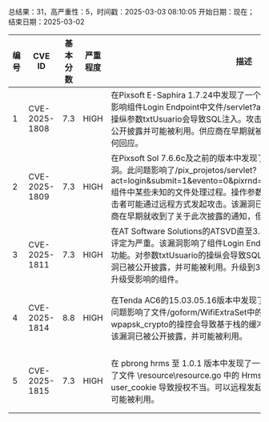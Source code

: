 总结果：31，高严重性：5，时间戳：2025-03-03 08:10:05
开始日期：现在；结束日期：2025-03-02

| 编号 | CVE ID | 基本分数 | 严重程度 | 描述 | 参考资料 |
|-----|--------|------------|----------|-------------|------------|
| 1 | CVE-2025-1808 | 7.3  | HIGH | 在Pixsoft E-Saphira 1.7.24中发现了一个漏洞，并被评定为严重。该漏洞影响组件Login Endpoint中文件/servlet?act=login&tipo=1的未知代码。操纵参数txtUsuario会导致SQL注入。攻击可以远程发起。该漏洞利用已被公开披露并可能被利用。供应商在早期就被告知了此披露内容，但未作出任何回应。 | [1]https://github.com/yago3008/cves<br>[2]https://vuldb.com/?ctiid.298066<br>[3]https://vuldb.com/?id.298066<br>[4]https://vuldb.com/?submit.503260 |
| 2 | CVE-2025-1809 | 7.3  | HIGH | 在Pixsoft Sol 7.6.6c及之前的版本中发现了一个漏洞，并被分类为严重漏洞。此问题影响了/pix_projetos/servlet?act=login&submit=1&evento=0&pixrnd=0125021816444195731041组件中某些未知的文件处理过程。操作参数txtUsuario会导致SQL注入。攻击者可能通过远程方式发起攻击。该漏洞已被公开披露并可能被利用。供应商在早期就收到了关于此次披露的通知，但未作出任何回应。 | [1]https://github.com/yago3008/cves<br>[2]https://vuldb.com/?ctiid.298067<br>[3]https://vuldb.com/?id.298067<br>[4]https://vuldb.com/?submit.503275 |
| 3 | CVE-2025-1811 | 7.3  | HIGH | 在AT Software Solutions的ATSVD直至3.4.1版本中发现了一个漏洞，并被评定为严重。该漏洞影响了组件Login Endpoint中的文件/login.aspx的未知功能。对参数txtUsuario的操纵会导致SQL注入。攻击可以远程发起。该漏洞已被公开披露，并可能被利用。升级到3.4.2版本能够解决此问题。建议升级受影响的组件。 | [1]https://github.com/yago3008/cves<br>[2]https://vuldb.com/?ctiid.298069<br>[3]https://vuldb.com/?id.298069<br>[4]https://vuldb.com/?submit.504099 |
| 4 | CVE-2025-1814 | 8.8  | HIGH | 在Tenda AC6的15.03.05.16版本中发现了一个被评定为严重的漏洞。该问题影响了文件/goform/WifiExtraSet中的一些未知功能。对参数wpapsk_crypto的操控会导致基于栈的缓冲区溢出。此攻击可能远程发起。该漏洞已被公开披露，并可能被利用。 | [1]https://github.com/Raining-101/IOT_cve/blob/main/ac6.md_goform_WifiExtraSet.md<br>[2]https://vuldb.com/?ctiid.298082<br>[3]https://vuldb.com/?id.298082<br>[4]https://vuldb.com/?submit.506532<br>[5]https://www.tenda.com.cn/ |
| 5 | CVE-2025-1815 | 7.3  | HIGH | 在 pbrong hrms 至 1.0.1 版本中发现了一个被定级为严重的漏洞。这影响了文件 \resource\resource.go 中的 HrmsDB 函数。操作参数 user_cookie 导致授权不当。可以远程发起攻击。该漏洞已经公开披露，并可能被利用。 | [1]https://github.com/A7cc/cve/issues/4<br>[2]https://github.com/A7cc/cve/issues/4#issue-2877111776<br>[3]https://vuldb.com/?ctiid.298083<br>[4]https://vuldb.com/?id.298083<br>[5]https://vuldb.com/?submit.506544 |